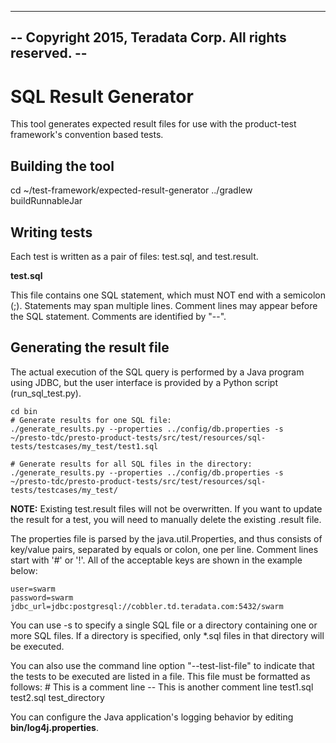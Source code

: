 ---------------------------------------------------------
-- Copyright 2015, Teradata Corp. All rights reserved. --
---------------------------------------------------------

SQL Result Generator
================

This tool generates expected result files for use with the product-test framework's convention based tests.

Building the tool
-----------------
cd ~/test-framework/expected-result-generator
../gradlew buildRunnableJar

Writing tests
-------------
Each test is written as a pair of files: test.sql, and test.result.

**test.sql**

This file contains one SQL statement, which must NOT end with a semicolon (;).
Statements may span multiple lines.  Comment lines
may appear before the SQL statement.  Comments are identified by "--".

Generating the result file
--------------------------
The actual execution of the SQL query is performed by a Java program using 
JDBC, but the user interface is provided by a Python script (run_sql_test.py).

    cd bin
    # Generate results for one SQL file:
    ./generate_results.py --properties ../config/db.properties -s ~/presto-tdc/presto-product-tests/src/test/resources/sql-tests/testcases/my_test/test1.sql
    
    # Generate results for all SQL files in the directory:
    ./generate_results.py --properties ../config/db.properties -s ~/presto-tdc/presto-product-tests/src/test/resources/sql-tests/testcases/my_test/

**NOTE:** Existing test.result files will not be overwritten.  If you want to update the result for a test, you will need to manually delete the existing .result file.

The properties file is parsed by the java.util.Properties, and thus consists
of key/value pairs, separated by equals or colon, one per line.  Comment
lines start with '#' or '!'.  All of the acceptable keys are shown in the
example below:

    user=swarm
    password=swarm
    jdbc_url=jdbc:postgresql://cobbler.td.teradata.com:5432/swarm

You can use -s to specify a single SQL file or a directory containing one or more SQL files.
If a directory is specified, only *.sql files in that directory will be executed.

You can also use the command line option "--test-list-file" to indicate that the tests to be executed are listed in a file.
This file must be formatted as follows:
    # This is a comment line
    -- This is another comment line
    test1.sql
    test2.sql
    test_directory

You can configure the Java application's logging behavior by editing 
**bin/log4j.properties**.


